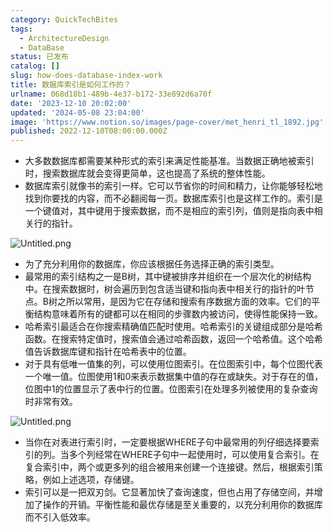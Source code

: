 ```yaml
---
category: QuickTechBites
tags:
  - ArchitectureDesign
  - DataBase
status: 已发布
catalog: []
slug: how-does-database-index-work
title: 数据库索引是如何工作的？
urlname: 068d18b1-489b-4e37-b172-33e892d6a70f
date: '2023-12-10 20:02:00'
updated: '2024-05-08 23:04:00'
image: 'https://www.notion.so/images/page-cover/met_henri_tl_1892.jpg'
published: 2022-12-10T08:00:00.000Z
---
```

- 大多数数据库都需要某种形式的索引来满足性能基准。当数据正确地被索引时，搜索数据库就会变得更简单，这也提高了系统的整体性能。
- 数据库索引就像书的索引一样。它可以节省你的时间和精力，让你能够轻松地找到你要找的内容，而不必翻阅每一页。数据库索引也是这样工作的。索引是一个键值对，其中键用于搜索数据，而不是相应的索引列，值则是指向表中相关行的指针。

![Untitled.png](https://prod-files-secure.s3.us-west-2.amazonaws.com/5d24fe63-e567-4804-86f9-9fdc62e13082/3e87f042-644d-48ab-9a58-227f3d930d71/Untitled.png?X-Amz-Algorithm=AWS4-HMAC-SHA256&X-Amz-Content-Sha256=UNSIGNED-PAYLOAD&X-Amz-Credential=ASIAZI2LB466UL7BU5WR%2F20250410%2Fus-west-2%2Fs3%2Faws4_request&X-Amz-Date=20250410T213446Z&X-Amz-Expires=3600&X-Amz-Security-Token=IQoJb3JpZ2luX2VjEDMaCXVzLXdlc3QtMiJGMEQCIGTmyHieS%2BgIWzumTZuUWu2HNW4U08KrczRmFuSOGFC%2FAiAQ6XTar27inqUbwptrTFwztW6CsrPFB%2BreBxhjM3kpxiqIBAis%2F%2F%2F%2F%2F%2F%2F%2F%2F%2F8BEAAaDDYzNzQyMzE4MzgwNSIMoK4XrrDFmA5vjWkuKtwDHNVoYd0ozOFOIfuQrruXcHPfscOvPj3BUfDYcm9Et%2FkdMK0ZkTWVJMoHIHtFoeRIpnlEnVH%2Bf6QCIHXsOWww%2BRQWWHvaXImkUwnollAm2HBRLps4%2FdKeLlj0e7LlBic0m7ri9NBjrnm4rTArqs3X5sW%2F6SF981PgYs7sDNcjqzBcpgtmnuo74sl0i7ZO5FPVyqYWLXpWEbZKGADCWXdQlH59yKZ1e1TlowxuELTiZefLGxj7uE708X%2FrcPY5DkLt%2BXfmpNQgW2LkSN%2FNFQmf%2F2kqpuUBWTwj8jNSLa%2F9nahyTMVwR300JEU6nyiNWTNwQzkK8WxXJOazwkQpkA28A5UxAwUlz9p6q52fhm6I%2Bo8%2BAwO5PoEpj2%2BDQLtinzh%2BB%2B9xQuY74LwSb23hJdDR4KtUDuav13oQ5dsNazk%2ByjBhMrWmu%2FG9E%2FXTTq0bcDjY4SdGkkieYafBRSD%2FID37ja4PDlkM6wCLh7fNV%2FPqEzU8C%2FaNV7PTaKpH%2FdgPwyFqDrApyYqkiXfgRx7tYyFRm4Tt%2FYdWV8vHg7ZIJ3jdC6ZRjgFaX3twqSooxV9zBQ2Vo0PUhjDM2TboOdXHqQdR7E9IdsE719PQ9XnAO5McQSkWKIuFVk3iT7zukOUw7LHgvwY6pgFMhW%2BxQIsHyXZVYLH0ned1nIquKWdRS3N44Fe0J7KK9o1TryB1Jds9oc83WlQXjwJHg6yjgJYNxtrmxTSskV04fUvN0mkB6D7y7bI6tHJtPCYR0hSivNK1EXPPI7bGe%2BUKTnjkBZ9VxteTb7PGQ5xH8G5SMUSPsyxP12L8gFvE7GU0PCy31WHyqLzVInzl2xrc3fMI9Hvw5BkRKmC%2BQdDmCPRf%2Bdva&X-Amz-Signature=64ac8f25aa56c0f0c8c0128c9306df3031848b3067e062c394d8b7b155abddbb&X-Amz-SignedHeaders=host&x-id=GetObject)

- 为了充分利用你的数据库，你应该根据任务选择正确的索引类型。
- 最常用的索引结构之一是B树，其中键被排序并组织在一个层次化的树结构中。在搜索数据时，树会遍历到包含适当键和指向表中相关行的指针的叶节点。B树之所以常用，是因为它在存储和搜索有序数据方面的效率。它们的平衡结构意味着所有的键都可以在相同的步骤数内被访问，使得性能保持一致。
- 哈希索引最适合在你搜索精确值匹配时使用。哈希索引的关键组成部分是哈希函数。在搜索特定值时，搜索值会通过哈希函数，返回一个哈希值。这个哈希值告诉数据库键和指针在哈希表中的位置。
- 对于具有低唯一值集的列，可以使用位图索引。在位图索引中，每个位图代表一个唯一值。位图使用1和0来表示数据集中值的存在或缺失。对于存在的值，位图中1的位置显示了表中行的位置。位图索引在处理多列被使用的复杂查询时非常有效。

![Untitled.png](https://prod-files-secure.s3.us-west-2.amazonaws.com/5d24fe63-e567-4804-86f9-9fdc62e13082/25e88b4a-737d-484e-85cc-b7fe2444aa3c/Untitled.png?X-Amz-Algorithm=AWS4-HMAC-SHA256&X-Amz-Content-Sha256=UNSIGNED-PAYLOAD&X-Amz-Credential=ASIAZI2LB466UL7BU5WR%2F20250410%2Fus-west-2%2Fs3%2Faws4_request&X-Amz-Date=20250410T213446Z&X-Amz-Expires=3600&X-Amz-Security-Token=IQoJb3JpZ2luX2VjEDMaCXVzLXdlc3QtMiJGMEQCIGTmyHieS%2BgIWzumTZuUWu2HNW4U08KrczRmFuSOGFC%2FAiAQ6XTar27inqUbwptrTFwztW6CsrPFB%2BreBxhjM3kpxiqIBAis%2F%2F%2F%2F%2F%2F%2F%2F%2F%2F8BEAAaDDYzNzQyMzE4MzgwNSIMoK4XrrDFmA5vjWkuKtwDHNVoYd0ozOFOIfuQrruXcHPfscOvPj3BUfDYcm9Et%2FkdMK0ZkTWVJMoHIHtFoeRIpnlEnVH%2Bf6QCIHXsOWww%2BRQWWHvaXImkUwnollAm2HBRLps4%2FdKeLlj0e7LlBic0m7ri9NBjrnm4rTArqs3X5sW%2F6SF981PgYs7sDNcjqzBcpgtmnuo74sl0i7ZO5FPVyqYWLXpWEbZKGADCWXdQlH59yKZ1e1TlowxuELTiZefLGxj7uE708X%2FrcPY5DkLt%2BXfmpNQgW2LkSN%2FNFQmf%2F2kqpuUBWTwj8jNSLa%2F9nahyTMVwR300JEU6nyiNWTNwQzkK8WxXJOazwkQpkA28A5UxAwUlz9p6q52fhm6I%2Bo8%2BAwO5PoEpj2%2BDQLtinzh%2BB%2B9xQuY74LwSb23hJdDR4KtUDuav13oQ5dsNazk%2ByjBhMrWmu%2FG9E%2FXTTq0bcDjY4SdGkkieYafBRSD%2FID37ja4PDlkM6wCLh7fNV%2FPqEzU8C%2FaNV7PTaKpH%2FdgPwyFqDrApyYqkiXfgRx7tYyFRm4Tt%2FYdWV8vHg7ZIJ3jdC6ZRjgFaX3twqSooxV9zBQ2Vo0PUhjDM2TboOdXHqQdR7E9IdsE719PQ9XnAO5McQSkWKIuFVk3iT7zukOUw7LHgvwY6pgFMhW%2BxQIsHyXZVYLH0ned1nIquKWdRS3N44Fe0J7KK9o1TryB1Jds9oc83WlQXjwJHg6yjgJYNxtrmxTSskV04fUvN0mkB6D7y7bI6tHJtPCYR0hSivNK1EXPPI7bGe%2BUKTnjkBZ9VxteTb7PGQ5xH8G5SMUSPsyxP12L8gFvE7GU0PCy31WHyqLzVInzl2xrc3fMI9Hvw5BkRKmC%2BQdDmCPRf%2Bdva&X-Amz-Signature=eac4906ef0da186a7713e78363bbf4a0d26c1766338138de183fa1650ef42382&X-Amz-SignedHeaders=host&x-id=GetObject)

- 当你在对表进行索引时，一定要根据WHERE子句中最常用的列仔细选择要索引的列。当多个列经常在WHERE子句中一起使用时，可以使用复合索引。在复合索引中，两个或更多列的组合被用来创建一个连接键。然后，根据索引策略，例如上述选项，存储键。
- 索引可以是一把双刃剑。它显著加快了查询速度，但也占用了存储空间，并增加了操作的开销。平衡性能和最优存储是至关重要的，以充分利用你的数据库而不引入低效率。
